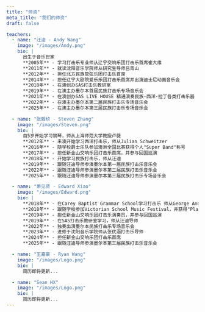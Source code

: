 ```yaml
---
title: "师资"
meta_title: "我们的师资"
draft: false

teachers:
  - name: "汪迪 - Andy Wang"
    image: "/images/Andy.png"
    bio: |
      出生于音乐世家  
      **2005年** - 学习打击乐专业师从辽宁交响乐团打击乐首席崔大维  
      **2011年** - 就读沈阳音乐学院师从研究生导师吕青山  
      **2012年** - 担任北方民族管弦乐团打击乐首席  
      **2014年** - 担任辽宁大剧院爱乐乐团打击乐首席并出演迪士尼动画音乐会  
      **2018年** - 在澳创办SAS打击乐教研室  
      **2019年** - 在澳主办墨尔本首届民族打击乐专场音乐会  
      **2021年** - 在澳创办SAS LIVE HOUSE 精通演奏民族·西洋·拉丁各类打击乐器  
      **2022年** - 在澳主办墨尔本第二届民族打击乐专场音乐会  
      **2025年** - 在澳主办墨尔本第三届民族打击乐专场音乐会

  - name: "张毅桢 - Steven Zhang"
    image: "/images/Steven.png"
    bio: |
      自5岁开始学习钢琴，师从上海师范大学教授卢薇  
      **2012年** - 来澳开始学习西洋打击乐，师从Julian Schweitzer  
      **2016年** - 随学校爵士乐队参加澳洲全国比赛获得个人"Super Band"称号  
      **2017年** - 担任新金山交响乐团打击乐首席，并参与回国巡演  
      **2018年** - 开始学习民族打击乐，师从汪迪  
      **2019年** - 跟随汪迪导师参演墨尔本第一届民族打击乐音乐会  
      **2022年** - 跟随汪迪导师参演墨尔本第二届民族打击乐音乐会  
      **2025年** - 跟随汪迪导师参演墨尔本第三届民族打击乐专场音乐会

  - name: "萧见贤 - Edward Xiao"
    image: "/images/Edward.png"
    bio: |
      **2018年** - 在Carey Baptist Grammar School学习打击乐 师从George Andrews  
      **2018年** - 跟随学校参加Victorian School Music Festival，并获得"Platinum Award"  
      **2019年** - 担任新金山交响乐团打击乐演奏员，并参与回国巡演  
      **2019年** - 在SAS打击乐教研室学习，师从汪迪导师  
      **2022年** - 独奏出演墨尔本民族打击乐专场音乐会  
      **2023年** - 进修于沈阳音乐学院师从张优涵打击乐导师  
      **2024年** - 担任新金山交响乐团打击乐首席  
      **2025年** - 跟随汪迪导师参演墨尔本第三届民族打击乐音乐会

  - name: "王嘉豪 - Ryan Wang"
    image: "/images/Logo.png"
    bio: |
      简历即将更新...

  - name: "Sean HX"
    image: "/images/Logo.png"
    bio: |
      简历即将更新...
---
```

